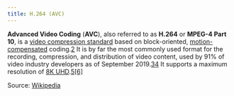 ```yaml
---
title: H.264 (AVC)
---
```

**Advanced Video Coding** (**AVC**), also referred to as **H.264** or **MPEG-4 Part 10**, is a [video compression standard](https://en.wikipedia.org/wiki/Video_compression_standard "Video compression standard") based on block-oriented, [motion-compensated](https://en.wikipedia.org/wiki/Motion_compensation "Motion compensation") coding.[2](https://en.wikipedia.org/wiki/Advanced_Video_Coding#cite_note-2) It is by far the most commonly used format for the recording, compression, and distribution of video content, used by 91% of video industry developers as of September 2019.[3](https://en.wikipedia.org/wiki/Advanced_Video_Coding#cite_note-3)[4](https://en.wikipedia.org/wiki/Advanced_Video_Coding#cite_note-4) It supports a maximum resolution of [8K UHD](https://en.wikipedia.org/wiki/8K_resolution "8K resolution").[5](https://en.wikipedia.org/wiki/Advanced_Video_Coding#cite_note-5)[[6]](https://en.wikipedia.org/wiki/Advanced_Video_Coding#cite_note-Wang-6)

Source: [Wikipedia](https://en.wikipedia.org/wiki/Advanced_Video_Coding)
